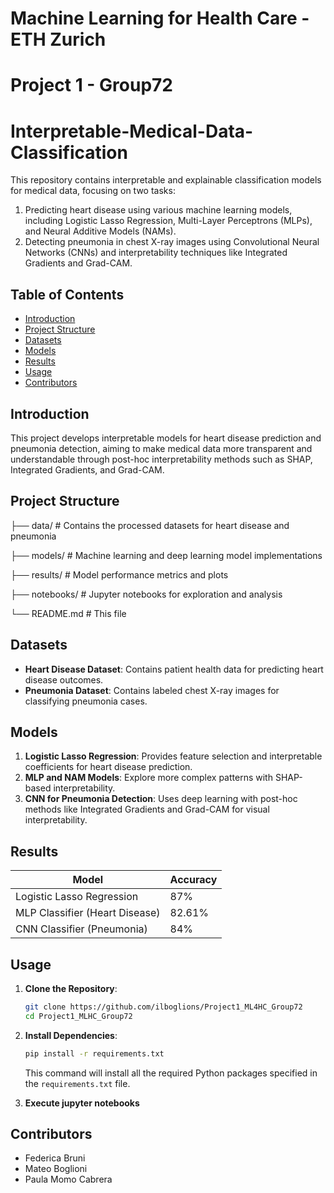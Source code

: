 # Machine Learning for Health Care - ETH Zurich 
# Project 1 - Group72
# Interpretable-Medical-Data-Classification

This repository contains interpretable and explainable classification models for medical data, focusing on two tasks:
1. Predicting heart disease using various machine learning models, including Logistic Lasso Regression, Multi-Layer Perceptrons (MLPs), and Neural Additive Models (NAMs).
2. Detecting pneumonia in chest X-ray images using Convolutional Neural Networks (CNNs) and interpretability techniques like Integrated Gradients and Grad-CAM.

## Table of Contents
- [Introduction](#introduction)
- [Project Structure](#project-structure)
- [Datasets](#datasets)
- [Models](#models)
- [Results](#results)
- [Usage](#usage)
- [Contributors](#contributors)

## Introduction
This project develops interpretable models for heart disease prediction and pneumonia detection, aiming to make medical data more transparent and understandable through post-hoc interpretability methods such as SHAP, Integrated Gradients, and Grad-CAM.

## Project Structure
├── data/ # Contains the processed datasets for heart disease and pneumonia 

├── models/ # Machine learning and deep learning model implementations 

├── results/ # Model performance metrics and plots 

├── notebooks/ # Jupyter notebooks for exploration and analysis 

└── README.md # This file


## Datasets
- **Heart Disease Dataset**: Contains patient health data for predicting heart disease outcomes.
- **Pneumonia Dataset**: Contains labeled chest X-ray images for classifying pneumonia cases.

## Models
1. **Logistic Lasso Regression**: Provides feature selection and interpretable coefficients for heart disease prediction.
2. **MLP and NAM Models**: Explore more complex patterns with SHAP-based interpretability.
3. **CNN for Pneumonia Detection**: Uses deep learning with post-hoc methods like Integrated Gradients and Grad-CAM for visual interpretability.

## Results
| Model                            | Accuracy  |
|----------------------------------|-----------|
| Logistic Lasso Regression         | 87%       |
| MLP Classifier (Heart Disease)    | 82.61%    |
| CNN Classifier (Pneumonia)        | 84%       |

## Usage
1. **Clone the Repository**: 

   ```bash
   git clone https://github.com/ilboglions/Project1_ML4HC_Group72
   cd Project1_MLHC_Group72
   ```

2. **Install Dependencies**:

   ```bash
   pip install -r requirements.txt
   ```

   This command will install all the required Python packages specified in the `requirements.txt` file.

3. **Execute jupyter notebooks**


## Contributors
- Federica Bruni
- Mateo Boglioni
- Paula Momo Cabrera

